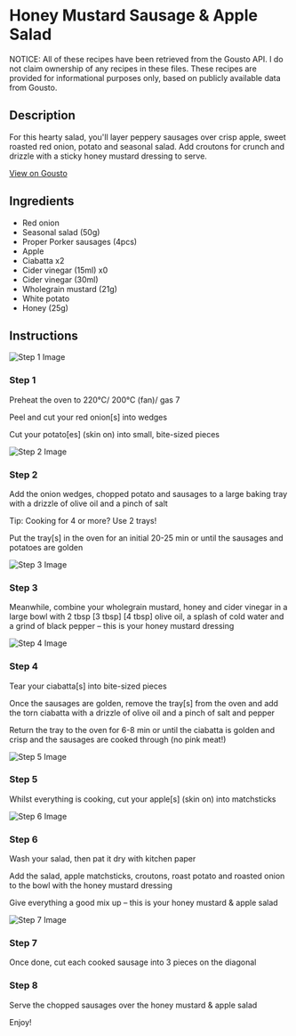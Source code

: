 # Honey Mustard Sausage & Apple Salad

NOTICE: All of these recipes have been retrieved from the Gousto API. I do not claim ownership of any recipes in these files. These recipes are provided for informational purposes only, based on publicly available data from Gousto.

## Description

For this hearty salad, you'll layer peppery sausages over crisp apple, sweet roasted red onion, potato and seasonal salad. Add croutons for crunch and drizzle with a sticky honey mustard dressing to serve. 

[View on Gousto](https://www.gousto.co.uk/recipes/cookbook/honey-mustard-sausage-apple-salad)

## Ingredients

- Red onion
- Seasonal salad (50g)
- Proper Porker sausages (4pcs)
- Apple
- Ciabatta x2
- Cider vinegar (15ml) x0
- Cider vinegar (30ml)
- Wholegrain mustard (21g)
- White potato
- Honey (25g)

## Instructions

![Step 1 Image](https://production-media.gousto.co.uk/cms/recipe-step-image/1710.-step-1-x200.jpg)

### Step 1

Preheat the oven to 220°C/ 200°C (fan)/ gas 7

Peel and cut your red onion[s] into wedges

Cut your potato[es] (skin on) into small, bite-sized pieces

![Step 2 Image](https://production-media.gousto.co.uk/cms/recipe-step-image/1710.-step-2-x200.jpg)

### Step 2

Add the onion wedges, chopped potato and sausages to a large baking tray with a drizzle of olive oil and a pinch of salt

Tip: Cooking for 4 or more? Use 2 trays!

Put the tray[s] in the oven for an initial 20-25 min or until the sausages and potatoes are golden

![Step 3 Image](https://production-media.gousto.co.uk/cms/recipe-step-image/1710.-step-3-x200.jpg)

### Step 3

Meanwhile, combine your wholegrain mustard, honey and cider vinegar in a large bowl with 2 tbsp <span class="text-purple">[3 tbsp]</span> <span class="text-danger">[4 tbsp]</span> olive oil, a splash of cold water and a grind of black pepper – this is your honey mustard dressing

![Step 4 Image](https://production-media.gousto.co.uk/cms/recipe-step-image/1710.-step-4-x200.jpg)

### Step 4

Tear your ciabatta[s] into bite-sized pieces

Once the sausages are golden, remove the tray[s] from the oven and add the torn ciabatta with a drizzle of olive oil and a pinch of salt and pepper

Return the tray to the oven for 6-8 min or until the ciabatta is golden and crisp and the sausages are cooked through (no pink meat!)

![Step 5 Image](https://production-media.gousto.co.uk/cms/recipe-step-image/1710.-step-5-x200.jpg)

### Step 5

Whilst everything is cooking, cut your apple[s] (skin on) into matchsticks

![Step 6 Image](https://production-media.gousto.co.uk/cms/recipe-step-image/1710.-step-6.2-x200.jpg)

### Step 6

Wash your salad, then pat it dry with kitchen paper

Add the salad, apple matchsticks, croutons, roast potato and roasted onion to the bowl with the honey mustard dressing

Give everything a good mix up – this is your honey mustard & apple salad

![Step 7 Image](https://production-media.gousto.co.uk/cms/recipe-step-image/1710.-step-7-x200.jpg)

### Step 7

Once done, cut each cooked sausage into 3 pieces on the diagonal

### Step 8

Serve the chopped sausages over the honey mustard & apple salad

Enjoy!

